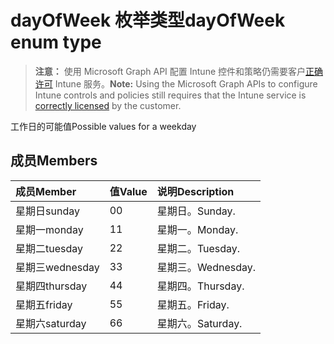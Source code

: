 # <a name="dayofweek-enum-type"></a><span data-ttu-id="837e0-101">dayOfWeek 枚举类型</span><span class="sxs-lookup"><span data-stu-id="837e0-101">dayOfWeek enum type</span></span>

> <span data-ttu-id="837e0-102">**注意：** 使用 Microsoft Graph API 配置 Intune 控件和策略仍需要客户[正确许可](https://go.microsoft.com/fwlink/?linkid=839381) Intune 服务。</span><span class="sxs-lookup"><span data-stu-id="837e0-102">**Note:** Using the Microsoft Graph APIs to configure Intune controls and policies still requires that the Intune service is [correctly licensed](https://go.microsoft.com/fwlink/?linkid=839381) by the customer.</span></span>

<span data-ttu-id="837e0-103">工作日的可能值</span><span class="sxs-lookup"><span data-stu-id="837e0-103">Possible values for a weekday</span></span>
## <a name="members"></a><span data-ttu-id="837e0-104">成员</span><span class="sxs-lookup"><span data-stu-id="837e0-104">Members</span></span>
|<span data-ttu-id="837e0-105">成员</span><span class="sxs-lookup"><span data-stu-id="837e0-105">Member</span></span>|<span data-ttu-id="837e0-106">值</span><span class="sxs-lookup"><span data-stu-id="837e0-106">Value</span></span>|<span data-ttu-id="837e0-107">说明</span><span class="sxs-lookup"><span data-stu-id="837e0-107">Description</span></span>|
|:---|:---|:---|
|<span data-ttu-id="837e0-108">星期日</span><span class="sxs-lookup"><span data-stu-id="837e0-108">sunday</span></span>|<span data-ttu-id="837e0-109">0</span><span class="sxs-lookup"><span data-stu-id="837e0-109">0</span></span>|<span data-ttu-id="837e0-110">星期日。</span><span class="sxs-lookup"><span data-stu-id="837e0-110">Sunday.</span></span>|
|<span data-ttu-id="837e0-111">星期一</span><span class="sxs-lookup"><span data-stu-id="837e0-111">monday</span></span>|<span data-ttu-id="837e0-112">1</span><span class="sxs-lookup"><span data-stu-id="837e0-112">1</span></span>|<span data-ttu-id="837e0-113">星期一。</span><span class="sxs-lookup"><span data-stu-id="837e0-113">Monday.</span></span>|
|<span data-ttu-id="837e0-114">星期二</span><span class="sxs-lookup"><span data-stu-id="837e0-114">tuesday</span></span>|<span data-ttu-id="837e0-115">2</span><span class="sxs-lookup"><span data-stu-id="837e0-115">2</span></span>|<span data-ttu-id="837e0-116">星期二。</span><span class="sxs-lookup"><span data-stu-id="837e0-116">Tuesday.</span></span>|
|<span data-ttu-id="837e0-117">星期三</span><span class="sxs-lookup"><span data-stu-id="837e0-117">wednesday</span></span>|<span data-ttu-id="837e0-118">3</span><span class="sxs-lookup"><span data-stu-id="837e0-118">3</span></span>|<span data-ttu-id="837e0-119">星期三。</span><span class="sxs-lookup"><span data-stu-id="837e0-119">Wednesday.</span></span>|
|<span data-ttu-id="837e0-120">星期四</span><span class="sxs-lookup"><span data-stu-id="837e0-120">thursday</span></span>|<span data-ttu-id="837e0-121">4</span><span class="sxs-lookup"><span data-stu-id="837e0-121">4</span></span>|<span data-ttu-id="837e0-122">星期四。</span><span class="sxs-lookup"><span data-stu-id="837e0-122">Thursday.</span></span>|
|<span data-ttu-id="837e0-123">星期五</span><span class="sxs-lookup"><span data-stu-id="837e0-123">friday</span></span>|<span data-ttu-id="837e0-124">5</span><span class="sxs-lookup"><span data-stu-id="837e0-124">5</span></span>|<span data-ttu-id="837e0-125">星期五。</span><span class="sxs-lookup"><span data-stu-id="837e0-125">Friday.</span></span>|
|<span data-ttu-id="837e0-126">星期六</span><span class="sxs-lookup"><span data-stu-id="837e0-126">saturday</span></span>|<span data-ttu-id="837e0-127">6</span><span class="sxs-lookup"><span data-stu-id="837e0-127">6</span></span>|<span data-ttu-id="837e0-128">星期六。</span><span class="sxs-lookup"><span data-stu-id="837e0-128">Saturday.</span></span>|




